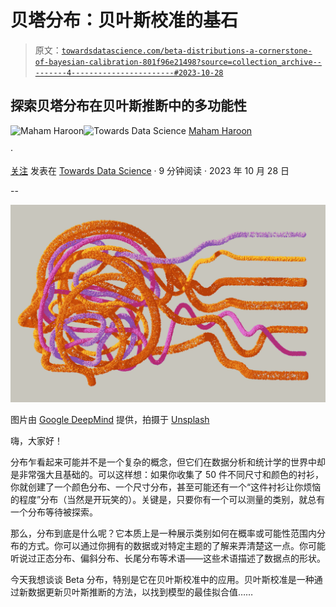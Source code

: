 # 贝塔分布：贝叶斯校准的基石

> 原文：[`towardsdatascience.com/beta-distributions-a-cornerstone-of-bayesian-calibration-801f96e21498?source=collection_archive---------4-----------------------#2023-10-28`](https://towardsdatascience.com/beta-distributions-a-cornerstone-of-bayesian-calibration-801f96e21498?source=collection_archive---------4-----------------------#2023-10-28)

## 探索贝塔分布在贝叶斯推断中的多功能性

[](https://medium.com/@MahamsMultiverse?source=post_page-----801f96e21498--------------------------------)![Maham Haroon](https://medium.com/@MahamsMultiverse?source=post_page-----801f96e21498--------------------------------)[](https://towardsdatascience.com/?source=post_page-----801f96e21498--------------------------------)![Towards Data Science](https://towardsdatascience.com/?source=post_page-----801f96e21498--------------------------------) [Maham Haroon](https://medium.com/@MahamsMultiverse?source=post_page-----801f96e21498--------------------------------)

·

[关注](https://medium.com/m/signin?actionUrl=https%3A%2F%2Fmedium.com%2F_%2Fsubscribe%2Fuser%2F398c9514a58b&operation=register&redirect=https%3A%2F%2Ftowardsdatascience.com%2Fbeta-distributions-a-cornerstone-of-bayesian-calibration-801f96e21498&user=Maham+Haroon&userId=398c9514a58b&source=post_page-398c9514a58b----801f96e21498---------------------post_header-----------) 发表在 [Towards Data Science](https://towardsdatascience.com/?source=post_page-----801f96e21498--------------------------------) · 9 分钟阅读 · 2023 年 10 月 28 日

--

[](https://medium.com/m/signin?actionUrl=https%3A%2F%2Fmedium.com%2F_%2Fbookmark%2Fp%2F801f96e21498&operation=register&redirect=https%3A%2F%2Ftowardsdatascience.com%2Fbeta-distributions-a-cornerstone-of-bayesian-calibration-801f96e21498&source=-----801f96e21498---------------------bookmark_footer-----------)![](img/fc1f75d3aabe4b9031947d45a476263e.png)

图片由 [Google DeepMind](https://unsplash.com/@googledeepmind?utm_content=creditCopyText&utm_medium=referral&utm_source=unsplash) 提供，拍摄于 [Unsplash](https://unsplash.com/photos/6Y4EzfSP5Tc?utm_content=creditCopyText&utm_medium=referral&utm_source=unsplash)

嗨，大家好！

分布乍看起来可能并不是一个复杂的概念，但它们在数据分析和统计学的世界中却是非常强大且基础的。可以这样想：如果你收集了 50 件不同尺寸和颜色的衬衫，你就创建了一个颜色分布、一个尺寸分布，甚至可能还有一个“这件衬衫让你烦恼的程度”分布（当然是开玩笑的）。关键是，只要你有一个可以测量的类别，就总有一个分布等待被探索。

那么，分布到底是什么呢？它本质上是一种展示类别如何在概率或可能性范围内分布的方式。你可以通过你拥有的数据或对特定主题的了解来弄清楚这一点。你可能听说过正态分布、偏斜分布、长尾分布等术语——这些术语描述了数据点的形状。

今天我想谈谈 Beta 分布，特别是它在贝叶斯校准中的应用。贝叶斯校准是一种通过新数据更新贝叶斯推断的方法，以找到模型的最佳拟合值……
